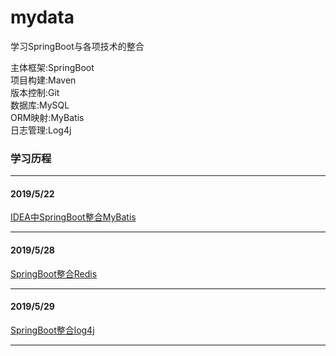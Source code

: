 # mydata
学习SpringBoot与各项技术的整合

主体框架:SpringBoot  
项目构建:Maven  
版本控制:Git  
数据库:MySQL  
ORM映射:MyBatis  
日志管理:Log4j  

### 学习历程
-----------------------------------------------------------------------------
#### 2019/5/22
[IDEA中SpringBoot整合MyBatis](https://blog.csdn.net/qq_33591903/article/details/90412080)

-----------------------------------------------------------------------------
#### 2019/5/28
[SpringBoot整合Redis](https://blog.csdn.net/qq_33591903/article/details/90641889)

-----------------------------------------------------------------------------
#### 2019/5/29
[SpringBoot整合log4j](https://blog.csdn.net/qq_33591903/article/details/90672505)

-----------------------------------------------------------------------------
